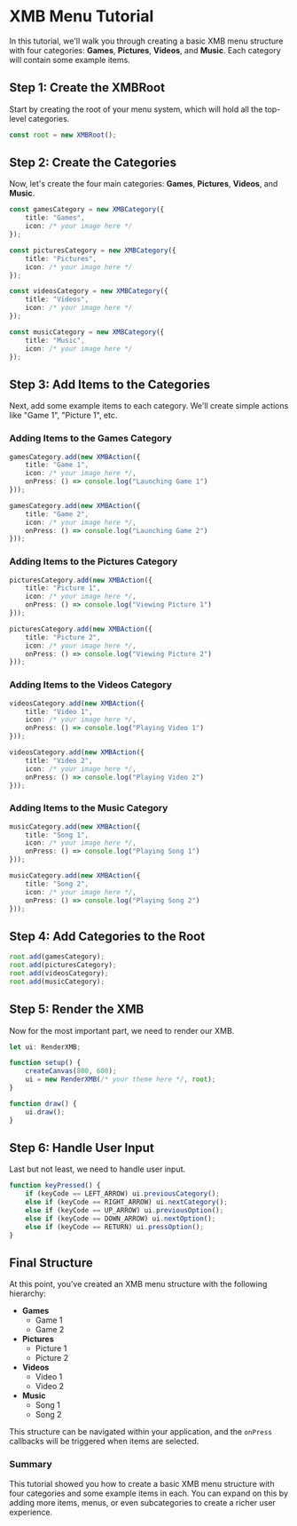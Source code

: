 # XMB Menu Tutorial

In this tutorial, we'll walk you through creating a basic XMB menu structure with four categories: **Games**, **Pictures**, **Videos**, and **Music**. Each category will contain some example items.

## Step 1: Create the XMBRoot

Start by creating the root of your menu system, which will hold all the top-level categories.

```typescript
const root = new XMBRoot();
```

## Step 2: Create the Categories

Now, let's create the four main categories: **Games**, **Pictures**, **Videos**, and **Music**.

```typescript
const gamesCategory = new XMBCategory({
	title: "Games",
	icon: /* your image here */
});

const picturesCategory = new XMBCategory({
	title: "Pictures",
	icon: /* your image here */
});

const videosCategory = new XMBCategory({
	title: "Videos",
	icon: /* your image here */
});

const musicCategory = new XMBCategory({
	title: "Music",
	icon: /* your image here */
});
```

## Step 3: Add Items to the Categories

Next, add some example items to each category. We'll create simple actions like "Game 1", "Picture 1", etc.

### Adding Items to the Games Category

```typescript
gamesCategory.add(new XMBAction({
	title: "Game 1",
	icon: /* your image here */,
	onPress: () => console.log("Launching Game 1")
}));

gamesCategory.add(new XMBAction({
	title: "Game 2",
	icon: /* your image here */,
	onPress: () => console.log("Launching Game 2")
}));
```

### Adding Items to the Pictures Category

```typescript
picturesCategory.add(new XMBAction({
	title: "Picture 1",
	icon: /* your image here */,
	onPress: () => console.log("Viewing Picture 1")
}));

picturesCategory.add(new XMBAction({
	title: "Picture 2",
	icon: /* your image here */,
	onPress: () => console.log("Viewing Picture 2")
}));
```

### Adding Items to the Videos Category

```typescript
videosCategory.add(new XMBAction({
	title: "Video 1",
	icon: /* your image here */,
	onPress: () => console.log("Playing Video 1")
}));

videosCategory.add(new XMBAction({
	title: "Video 2",
	icon: /* your image here */,
	onPress: () => console.log("Playing Video 2")
}));
```

### Adding Items to the Music Category

```typescript
musicCategory.add(new XMBAction({
	title: "Song 1",
	icon: /* your image here */,
	onPress: () => console.log("Playing Song 1")
}));

musicCategory.add(new XMBAction({
	title: "Song 2",
	icon: /* your image here */,
	onPress: () => console.log("Playing Song 2")
}));
```

## Step 4: Add Categories to the Root

```typescript
root.add(gamesCategory);
root.add(picturesCategory);
root.add(videosCategory);
root.add(musicCategory);
```

## Step 5: Render the XMB

Now for the most important part, we need to render our XMB.

```typescript
let ui: RenderXMB;

function setup() {
	createCanvas(800, 600);
	ui = new RenderXMB(/* your theme here */, root);
}

function draw() {
	ui.draw();
}
```

## Step 6: Handle User Input

Last but not least, we need to handle user input.

```typescript
function keyPressed() {
	if (keyCode == LEFT_ARROW) ui.previousCategory();
	else if (keyCode == RIGHT_ARROW) ui.nextCategory();
	else if (keyCode == UP_ARROW) ui.previousOption();
	else if (keyCode == DOWN_ARROW) ui.nextOption();
	else if (keyCode == RETURN) ui.pressOption();
}
```

## Final Structure

At this point, you've created an XMB menu structure with the following hierarchy:

- **Games**
  - Game 1
  - Game 2
- **Pictures**
  - Picture 1
  - Picture 2
- **Videos**
  - Video 1
  - Video 2
- **Music**
  - Song 1
  - Song 2

This structure can be navigated within your application, and the `onPress` callbacks will be triggered when items are selected.

### Summary

This tutorial showed you how to create a basic XMB menu structure with four categories and some example items in each. You can expand on this by adding more items, menus, or even subcategories to create a richer user experience.
